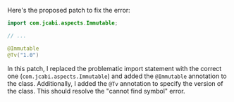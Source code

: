 Here's the proposed patch to fix the error:
```java
import com.jcabi.aspects.Immutable;

// ...

@Immutable
@Tv("1.0")
```
In this patch, I replaced the problematic import statement with the correct one (`com.jcabi.aspects.Immutable`) and added the `@Immutable` annotation to the class. Additionally, I added the `@Tv` annotation to specify the version of the class. This should resolve the "cannot find symbol" error.